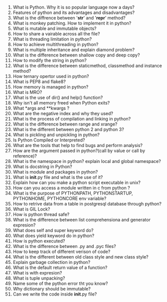 1. What is Python. Why it is so popular language now a days?
2. Features of python and its advantages and disadvantages?
3. What is the diffrence between '__str__' and '__repr__' method?
4. What is monkey patching. How to implement it in python?
5. What is mutable and immutable objects?
6. How to share a vairable across all the file?
7. What is threading limitation in python?
8. How to achieve multithreading in python?
9. What is multiple inheritance and explain diamond problem?
10. What is the difference between shallow copy and deep copy?
11. How to modify the string in python?
12. What is the difference between staticmethod, classmethod and instance method?
13. How ternary opertor used in python?
14. What is PEP8 and flake8?
15. How memory is managed in python?
16. What is MRO?
17. What is the use of dir() and help() function?
18. Why isn't all memory freed when Python exits?
19. What *args and **kwargs ?
20. What are the negative index and why they used?
21. What is the process of compilation and linking in python?
22. What is the difference between range and xrange?
23. What is the different between python 2 and python 3?
24. What is pickling and unpickling in python?
25. Is Python Compiled or Interpreted?
26. What are the tools that help to find bugs and perform analysis?
27. How are the argument passed in python?(call by value or call by reference)?
28. What is the namespace in python? explain local and global namespace?
29. What is docstring in Python?
30. What is module and packages in python?
31. What is __init__.py file and what is the use of it?
32. Explain how can you make a python script executable in unix?
33. How can you access a module written in c from python ?
34. What is the purpose of PYTHONPATH, PYTHONSTARTUP, PYTHONHOME, PYTHONCORE env variable?
35. How to retrive data from a table in postgresql database through python?
36. What is GIL Lock?
37. How is python thread safe?
38. What is the difference between list comprehensiona and generator expresion?
39. What does self and super keyword do?
40. What does yield keyword do in python?
41. How is python executed?
42. What is the difference between .py and .pyc files?
43. How to keep track of different verison of code?
44. What is the different between old class style and new class style?
45. Explain garbage collection in python?
46. What is the default return value of a function?
47. What is with expresion?
48. What is tuple unpacking?
49. Name some of the python error tht you know?
50. Why dictionary should be immutable?
51. Can we write the code inside __init__.py file?










